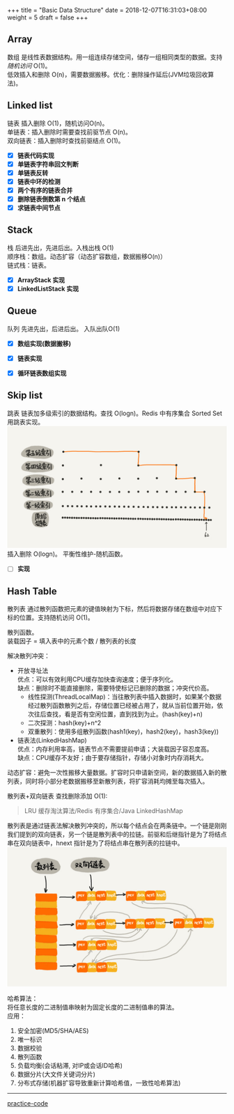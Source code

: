 +++
title = "Basic Data Structure"
date =  2018-12-07T16:31:03+08:00
weight = 5
draft = false
+++

## Array
数组 是线性表数据结构。用一组连续存储空间，储存一组相同类型的数据。支持*随机访问* O(1)。    
低效插入和删除 O(n)，需要数据搬移。优化：删除操作延后(JVM垃圾回收算法)。    

## Linked list
链表 插入删除 O(1)，随机访问O(n)。    
单链表：插入删除时需要查找前驱节点 O(n)。    
双向链表：插入删除时查找前驱结点 O(1)。    


- [X] **链表代码实现**
- [X] **单链表字符串回文判断**       
- [X] **单链表反转**    
- [X] **链表中环的检测**    
- [X] **两个有序的链表合并**
- [X] **删除链表倒数第 n 个结点**
- [X] **求链表中间节点**

## Stack
栈 后进先出，先进后出。入栈出栈 O(1)    
顺序栈：数组。动态扩容（动态扩容数组，数据搬移O(n)）    
链式栈：链表。    

- [X] **ArrayStack 实现**
- [X] **LinkedListStack 实现**  

## Queue
队列 先进先出，后进后出。 入队出队O(1)

- [X] **数组实现(数据搬移)**
- [X] **链表实现**
- [X] **循环链表数组实现**


## Skip list
跳表 链表加多级索引的数据结构。查找 O(logn)。Redis 中有序集合 Sorted Set 用跳表实现。    
![](./skip-list.jpg)    
插入删除 O(logn)。 平衡性维护-随机函数。    

- [ ] **实现**
  
## Hash Table
散列表 通过散列函数把元素的键值映射为下标，然后将数据存储在数组中对应下标的位置。支持随机访问 O(1)。    

散列函数。    
装载因子 = 填入表中的元素个数 / 散列表的长度    

解决散列冲突：    
- 开放寻址法   
优点：可以有效利用CPU缓存加快查询速度；便于序列化。    
缺点：删除时不能直接删除，需要特使标记已删除的数据；冲突代价高。    
	- 线性探测(ThreadLocalMap)：当往散列表中插入数据时，如果某个数据经过散列函数散列之后，存储位置已经被占用了，就从当前位置开始，依次往后查找，看是否有空闲位置，直到找到为止。(hash(key)+n)    
	- 二次探测：hash(key)+n^2    
	- 双重散列：使用多组散列函数(hash1(key)，hash2(key)，hash3(key))    
- 链表法(LinkedHashMap)    
优点：内存利用率高，链表节点不需要提前申请；大装载因子容忍度高。    
缺点：CPU缓存不友好；由于要存储指针，存储小对象时内存消耗大。    

动态扩容：避免一次性搬移大量数据。扩容时只申请新空间，新的数据插入新的散列表，同时将小部分老数据搬移至新散列表，将扩容消耗均摊至每次插入。    

散列表+双向链表 查找删除添加 O(1):    
> LRU 缓存淘汰算法/Redis 有序集合/Java LinkedHashMap    

散列表是通过链表法解决散列冲突的，所以每个结点会在两条链中。一个链是刚刚我们提到的双向链表，另一个链是散列表中的拉链。前驱和后继指针是为了将结点串在双向链表中，hnext 指针是为了将结点串在散列表的拉链中。    
![](./lru.jpg)    

哈希算法：    
将任意长度的二进制值串映射为固定长度的二进制值串的算法。    
应用：    
1. 安全加密(MD5/SHA/AES)    
2. 唯一标识    
3. 数据校验    
4. 散列函数    
5. 负载均衡(会话粘滞, 对IP或会话ID哈希)    
6. 数据分片(大文件关键词分片)    
7. 分布式存储(机器扩容导致重新计算哈希值，一致性哈希算法)    


---
[practice-code](https://github.com/maoqide/algorithm-test)